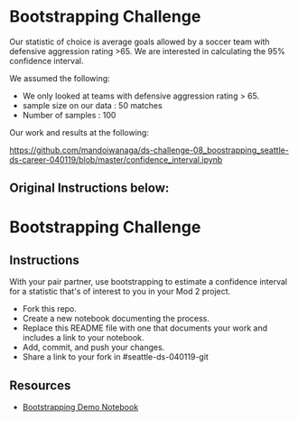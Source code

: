 # Bootstrapping Challenge

Our statistic of choice is average goals allowed by a soccer team with defensive aggression rating >65. We are interested in calculating the 95% confidence interval.

We assumed the following:
- We only looked at teams with defensive aggression rating > 65.
- sample size on our data : 50 matches
- Number of samples :  100

Our work and results at the following:

https://github.com/mandoiwanaga/ds-challenge-08_boostrapping_seattle-ds-career-040119/blob/master/confidence_interval.ipynb


Original Instructions below:
---

# Bootstrapping Challenge

## Instructions

With your pair partner, use bootstrapping to estimate a confidence interval for a statistic that's of interest to you in your Mod 2 project.

* Fork this repo.
* Create a new notebook documenting the process.
* Replace this README file with one that documents your work and includes a link to your notebook.
* Add, commit, and push your changes.
* Share a link to your fork in #seattle-ds-040119-git

## Resources

* [Bootstrapping Demo Notebook](bootstrap-demo.ipynb)
